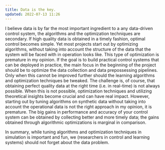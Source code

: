 ```yaml
---
title: Data is the key.
updated: 2022-07-13 11:26
---
```


I believe data is by far the most important ingredient to a any data-driven control system, the algorithms and the optimization techniques are secondary. If high quality data is obtained in a timely fashion, optimal control becomes simple. Yet most projects start out by optimizing algorithms, without taking into account the structure of the data that the system will be faced with in operation looks like. This type of optimization is premature in my opinion. If the goal is to build practical control systems that can be deployed in practice, the main focus in the beginning of the project should be to optimize the data collection and data prepossessing pipelines. Only when this cannot be improved further should the learning algorithms and optimization techniques be tweaked. The challenge is, of course, that obtaining perfect quality data at the right time (i.e. in real-time) is not always possible. When this is not possible, optimization techniques and utilizing theoretical insights become crucial and can have real impact. However, starting out by tuning algorithms on synthetic data without taking into account the operational data is not the right approach in my opinion, it is premature. The big gains in performance and accuracy of your control system can be obtained by collecting better and more timely data; the gains obtained through algorithmic optimizations is marginal in comparison.

In summary, while tuning algorithms and optimization techniques in simulation is important and fun, we (researchers in control and learning systems) should not forget about the data problem.
